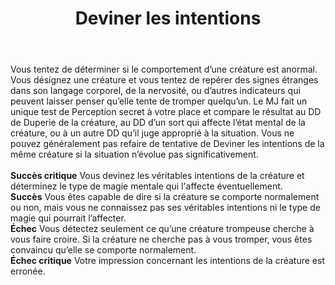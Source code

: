 ﻿---
title: Deviner les intentions
titleEn: Sense Motive
id: 1xRFPTFtWtGJ9ELw
group: actions
---
<p><span id="ctl00_MainContent_DetailedOutput">Vous tentez de déterminer si le comportement d’une créature est anormal. Vous désignez une créature et vous tentez de repérer des signes étranges dans son langage corporel, de la nervosité, ou d’autres indicateurs qui peuvent laisser penser qu’elle tente de tromper quelqu’un. Le MJ fait un unique test de Perception secret à votre place et compare le résultat au DD de Duperie de la créature, au DD d’un sort qui affecte l’état mental de la créature, ou à un autre DD qu’il juge approprié à la situation. Vous ne pouvez généralement pas refaire de tentative de Deviner les intentions de la même créature si la situation n’évolue pas significativement.<br><br><strong>Succès critique</strong> Vous devinez les véritables intentions de la créature et déterminez le type de magie mentale qui l'affecte éventuellement.<br><strong>Succès</strong> Vous êtes capable de dire si la créature se comporte normalement ou non, mais vous ne connaissez pas ses véritables intentions ni le type de magie qui pourrait l’affecter.<br><strong>Échec</strong> Vous détectez seulement ce qu’une créature trompeuse cherche à vous faire croire. Si la créature ne cherche pas à vous tromper, vous êtes convaincu qu’elle se comporte normalement.<br><strong>Échec critique</strong> Votre impression concernant les intentions de la créature est erronée.&nbsp;</span></p>
